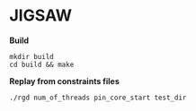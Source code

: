 # JIGSAW

**Build**
```
mkdir build 
cd build && make
```

**Replay from constraints files**
```
./rgd num_of_threads pin_core_start test_dir
```


